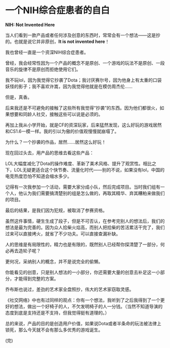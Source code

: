 # 一个NIH综合症患者的自白

**NIH: Not Invented Here**

当人们看到一款产品或者任何涉及创意的东西时，常常会有一个想法——这是抄的。也就是说它并非原创，**It is not invented here**！

我也曾经一直是一个资深NIH综合症患者。

曾经，我会经常性因为一个产品的概念不是原创、一个游戏的玩法不是原创、一段音乐的旋律不是原创而拒绝使用它们。

我不玩lol，因为我觉得它抄袭了Dota；我讨厌赛尔号，因为他身上有太重的口袋妖怪的影子；我不喜欢许嵩，因为我觉得他就是在模仿周杰伦……

但是，真香。

后来我还是不可避免的接触了这些所有我觉得“抄袭”的东西。因为他们都很火，如果想要和同龄人社交，接触这些可以说是必须的。

再加上我从小学开始，就是CF的资深玩家，后来猛然发现，这么好玩的游戏居然和CS1.6一模一样。我的引以为傲的价值观慢慢就崩塌了。

为什么？一个抄袭的作品，居然……居然这么好玩！

现在回过头去，用产品的思维去看这些产品：

LOL大幅度减化了Dota的操作难度、革新了美术风格、提升了观赏性。相比之下，LOL无疑更适合这个快节奏、流量化时代——别的不说，如果没有lol，中国的电竞热度恐怕不知道会缩水多少。

记得有一次我参加一个活动，需要大家分成小队，然后完成项目。当时我们组有一个人，他认为我们需要搞清楚别的组是怎么做的，再取其精华、弃其糟粕来做我们的项目。

最后的结果，是我们因为犯规，被取消了参赛资格。

虽然这件事情，硬生生成了段子，但是不可否认，在参考完别人的想法后，我们的想法是最为完善的。因为众人拾柴火焰高，而别人把拾柴的苦活累活干完了，我们过来可以直接烤火，就省了不少功夫。可以直接查漏补缺。

人的思维是有局限性的，精力也是有限的，既然别人已经帮你探清楚了一部分，何必再去造轮子呢？

更何况，采纳别人的概念，并不是说完全的偷懒。

你能看见的创意，只是别人想法的一小部分，你还需要大量的创意去补足这一小部分，才能得到完整的方案。

乔布斯也说过，差劲的艺术家全盘照抄，伟大的艺术家窃取灵感。

《社交网络》中也有过同样的观点：你有一个想法，我听到了之后我得到了一个更好的想法，做出一个好椅子的人，不欠发明椅子的人一分钱。（当然不知道导演的态度到底是支持还是不支持，但我觉得挺有道理的。）

总的来说，产品的目的是创造用户价值，如果说Dota或者半条命的玩法被法律上锁死，那么今天就不会有那么多优秀的游戏诞生。

(完)